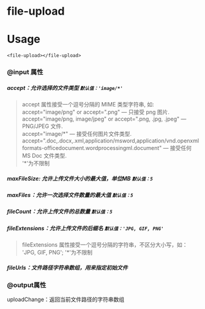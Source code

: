 # file-upload

# Usage
```
<file-upload></file-upload>
```

### @input 属性
##### accept：允许选择的文件类型 `默认值：'image/*'`
> accept 属性接受一个逗号分隔的 MIME 类型字符串, 如:  
accept="image/png" or accept=".png" — 只接受 png 图片.  
accept="image/png, image/jpeg" or accept=".png, .jpg, .jpeg" — PNG/JPEG 文件.  
accept="image/*" — 接受任何图片文件类型.   
accept=".doc,.docx,.xml,application/msword,application/vnd.openxmlformats-officedocument.wordprocessingml.document" — 接受任何 MS Doc 文件类型.   
'\*'为不限制

##### maxFileSize: 允许上传文件大小的最大值，单位MB `默认值：5`
##### maxFiles：允许一次选择文件数量的最大值 `默认值：5`
##### fileCount：允许上传文件的总数量 `默认值：5`
##### fileExtensions：允许上传文件的后缀名 `默认值：'JPG, GIF, PNG'`
> fileExtensions 属性接受一个逗号分隔的字符串，不区分大小写，如：  
'JPG, GIF, PNG'; '*'为不限制
##### fileUrls：文件路径字符串数组，用来指定初始文件
### @output属性
uploadChange：返回当前文件路径的字符串数组
